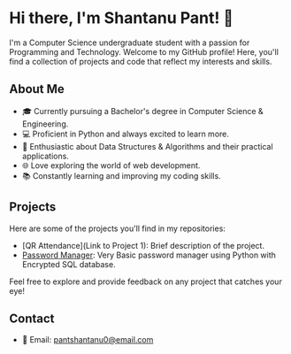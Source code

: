 # Hi there, I'm Shantanu Pant! 👋

I'm a Computer Science undergraduate student with a passion for Programming and Technology. Welcome to my GitHub profile! Here, you'll find a collection of projects and code that reflect my interests and skills.

## About Me

- 🎓 Currently pursuing a Bachelor's degree in Computer Science & Engineering.
- 💻 Proficient in Python and always excited to learn more.
- 🧠 Enthusiastic about Data Structures & Algorithms and their practical applications.
- 🌐 Love exploring the world of web development.
- 📚 Constantly learning and improving my coding skills.

## Projects

Here are some of the projects you'll find in my repositories:

- [QR Attendance](Link to Project 1): Brief description of the project.
- [Password Manager](https://github.com/Shanty34/Password-Manger): Very Basic password manager using Python with Encrypted SQL database.

Feel free to explore and provide feedback on any project that catches your eye!

## Contact

- 📧 Email: [pantshantanu0@email.com](mailto:panshantanu0@email.com)

<!---
Shanty34/Shanty34 is a ✨ special ✨ repository because its `README.md` (this file) appears on your GitHub profile.
You can click the Preview link to take a look at your changes.
--->
